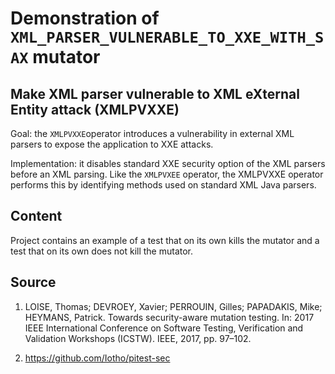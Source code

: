 # Demonstration of `XML_PARSER_VULNERABLE_TO_XXE_WITH_SAX` mutator

## Make XML parser vulnerable to XML eXternal Entity attack (XMLPVXXE)

Goal: the `XMLPVXXE`operator introduces a vulnerability in external XML parsers to expose the application to XXE attacks.

Implementation: it disables standard XXE security option of the XML parsers before an XML parsing. Like the `XMLPVXEE` operator, the XMLPVXXE operator performs this by identifying methods used on standard XML Java parsers.

## Content

Project contains an example of a test that on its own kills the mutator and a test that on its own does not kill the mutator.

## Source

1) LOISE, Thomas; DEVROEY, Xavier; PERROUIN, Gilles; PAPADAKIS, Mike; HEYMANS, Patrick. Towards security-aware mutation testing. In: 2017 IEEE International Conference on Software Testing, Verification and Validation Workshops (ICSTW). IEEE, 2017, pp. 97–102.

2) https://github.com/Iotho/pitest-sec